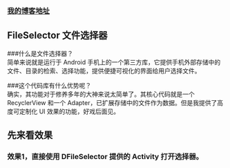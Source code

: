 ### [我的博客地址](https://blog.csdn.net/fesdgasdgasdg "点击进入")
## FileSelector    文件选择器
  ###什么是文件选择器？<br/>
  简单来说就是运行于 Android 手机上的一个第三方库，它提供手机外部存储中的文件、目录的检索、选择功能，提供便捷可视化的界面给用户选择文件。
  
  ###这个代码库有什么优势呢？<br/>
  确实，其功能对于修养多年的大神来说太简单了。其核心代码就是一个 RecyclerView 和一个 Adapter，已扩展存储中的文件作为数据。但是我提供了高度可定制化 UI 效果的功能，好戏后面见。
  

## 先来看效果
### 效果1，直接使用 DFileSelector 提供的 Activity 打开选择器。
[foryou]:https://github.com/mengzhinan/FileSelector/blob/master/snapshot/a1.gif

